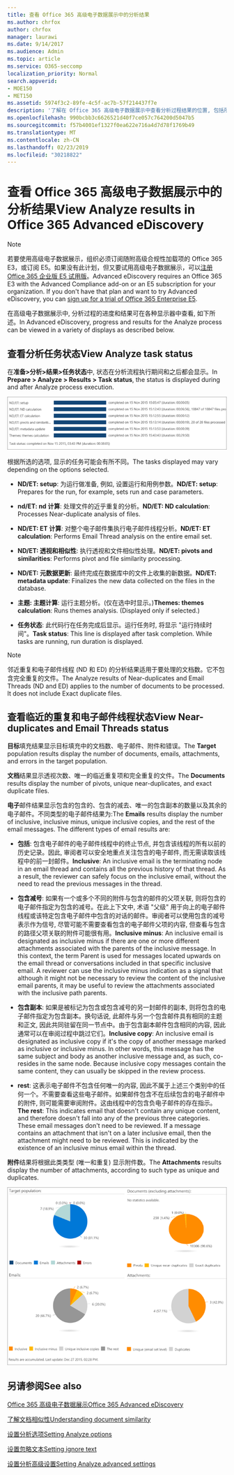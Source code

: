 ```yaml
---
title: 查看 Office 365 高级电子数据展示中的分析结果
ms.author: chrfox
author: chrfox
manager: laurawi
ms.date: 9/14/2017
ms.audience: Admin
ms.topic: article
ms.service: O365-seccomp
localization_priority: Normal
search.appverid:
- MOE150
- MET150
ms.assetid: 5974f3c2-89fe-4c5f-ac7b-57f214437f7e
description: '了解在 Office 365 高级电子数据展示中查看分析过程结果的位置, 包括所显示的任务选项的定义。  '
ms.openlocfilehash: 990bcbb3c6626521d40f7ce057c764200d5047b5
ms.sourcegitcommit: f57b4001ef1327f0ea622e716a4d7d78f1769b49
ms.translationtype: MT
ms.contentlocale: zh-CN
ms.lasthandoff: 02/23/2019
ms.locfileid: "30218822"
---
```

# <a name="view-analyze-results-in-office-365-advanced-ediscovery"></a><span data-ttu-id="b207e-103">查看 Office 365 高级电子数据展示中的分析结果</span><span class="sxs-lookup"><span data-stu-id="b207e-103">View Analyze results in Office 365 Advanced eDiscovery</span></span>

> [!NOTE]
> <span data-ttu-id="b207e-p101">若要使用高级电子数据展示，组织必须订阅随附高级合规性加载项的 Office 365 E3，或订阅 E5。如果没有此计划，但又要试用高级电子数据展示，可以[注册 Office 365 企业版 E5 试用版](https://go.microsoft.com/fwlink/p/?LinkID=698279)。</span><span class="sxs-lookup"><span data-stu-id="b207e-p101">Advanced eDiscovery requires an Office 365 E3 with the Advanced Compliance add-on or an E5 subscription for your organization. If you don't have that plan and want to try Advanced eDiscovery, you can [sign up for a trial of Office 365 Enterprise E5](https://go.microsoft.com/fwlink/p/?LinkID=698279).</span></span> 
  
<span data-ttu-id="b207e-106">在高级电子数据展示中, 分析过程的进度和结果可在各种显示器中查看, 如下所述。</span><span class="sxs-lookup"><span data-stu-id="b207e-106">In Advanced eDiscovery, progress and results for the Analyze process can be viewed in a variety of displays as described below.</span></span>
  
## <a name="view-analyze-task-status"></a><span data-ttu-id="b207e-107">查看分析任务状态</span><span class="sxs-lookup"><span data-stu-id="b207e-107">View Analyze task status</span></span>

<span data-ttu-id="b207e-108">在**准备\>分析\>结果\>任务状态**中, 状态在分析流程执行期间和之后都会显示。</span><span class="sxs-lookup"><span data-stu-id="b207e-108">In **Prepare \> Analyze \> Results \> Task status**, the status is displayed during and after Analyze process execution.</span></span> 
  
![分析任务状态](media/d0372978-ce08-4f4e-a1fc-aa918ae44364.png)
  
<span data-ttu-id="b207e-110">根据所选的选项, 显示的任务可能会有所不同。</span><span class="sxs-lookup"><span data-stu-id="b207e-110">The tasks displayed may vary depending on the options selected.</span></span> 
  
- <span data-ttu-id="b207e-111">**ND/ET: setup**: 为运行做准备, 例如, 设置运行和用例参数。</span><span class="sxs-lookup"><span data-stu-id="b207e-111">**ND/ET: setup**: Prepares for the run, for example, sets run and case parameters.</span></span>
    
- <span data-ttu-id="b207e-112">**nd/ET: nd 计算**: 处理文件的近乎重复的分析。</span><span class="sxs-lookup"><span data-stu-id="b207e-112">**ND/ET: ND calculation**: Processes Near-duplicate analysis of files.</span></span>
    
- <span data-ttu-id="b207e-113">**ND/ET: ET 计算**: 对整个电子邮件集执行电子邮件线程分析。</span><span class="sxs-lookup"><span data-stu-id="b207e-113">**ND/ET: ET calculation**: Performs Email Thread analysis on the entire email set.</span></span>
    
- <span data-ttu-id="b207e-114">**ND/ET: 透视和相似性**: 执行透视和文件相似性处理。</span><span class="sxs-lookup"><span data-stu-id="b207e-114">**ND/ET: pivots and similarities**: Performs pivot and file similarity processing.</span></span>
    
- <span data-ttu-id="b207e-115">**ND/ET: 元数据更新**: 最终完成在数据库中的文件上收集的新数据。</span><span class="sxs-lookup"><span data-stu-id="b207e-115">**ND/ET: metadata update**: Finalizes the new data collected on the files in the database.</span></span>
    
- <span data-ttu-id="b207e-p102">**主题: 主题计算**: 运行主题分析。(仅在选中时显示。)</span><span class="sxs-lookup"><span data-stu-id="b207e-p102">**Themes: themes calculation**: Runs themes analysis. (Displayed only if selected.)</span></span>
    
- <span data-ttu-id="b207e-p103">**任务状态**: 此代码行在任务完成后显示。运行任务时, 将显示 "运行持续时间"。</span><span class="sxs-lookup"><span data-stu-id="b207e-p103">**Task status**: This line is displayed after task completion. While tasks are running, run duration is displayed.</span></span>
    
> [!NOTE]
> <span data-ttu-id="b207e-p104">邻近重复和电子邮件线程 (ND 和 ED) 的分析结果适用于要处理的文档数。它不包含完全重复的文件。</span><span class="sxs-lookup"><span data-stu-id="b207e-p104">The Analyze results of Near-duplicates and Email Threads (ND and ED) applies to the number of documents to be processed. It does not include Exact duplicate files.</span></span> 
  
## <a name="view-near-duplicates-and-email-threads-status"></a><span data-ttu-id="b207e-122">查看临近的重复和电子邮件线程状态</span><span class="sxs-lookup"><span data-stu-id="b207e-122">View Near-duplicates and Email Threads status</span></span>

<span data-ttu-id="b207e-123">**目标**填充结果显示目标填充中的文档数、电子邮件、附件和错误。</span><span class="sxs-lookup"><span data-stu-id="b207e-123">The **Target** population results display the number of documents, emails, attachments, and errors in the target population.</span></span> 
  
<span data-ttu-id="b207e-124">**文档**结果显示透视次数、唯一的临近重复项和完全重复的文件。</span><span class="sxs-lookup"><span data-stu-id="b207e-124">The **Documents** results display the number of pivots, unique near-duplicates, and exact duplicate files.</span></span> 
  
<span data-ttu-id="b207e-p105">**电子**邮件结果显示包含的包含的、包含的减去、唯一的包含副本的数量以及其余的电子邮件。不同类型的电子邮件结果为:</span><span class="sxs-lookup"><span data-stu-id="b207e-p105">The **Emails** results display the number of inclusive, inclusive minus, unique inclusive copies, and the rest of the email messages. The different types of email results are:</span></span> 
  
- <span data-ttu-id="b207e-p106">**包括**: 包含电子邮件的电子邮件线程中的终止节点, 并包含该线程的所有以前的历史记录。因此, 审阅者可以安全地重点关注包含的电子邮件, 而无需读取该线程中的前一封邮件。</span><span class="sxs-lookup"><span data-stu-id="b207e-p106">**Inclusive**: An inclusive email is the terminating node in an email thread and contains all the previous history of that thread. As a result, the reviewer can safely focus on the inclusive email, without the need to read the previous messages in the thread.</span></span> 
    
- <span data-ttu-id="b207e-p107">**包含减号**: 如果有一个或多个不同的附件与包含的邮件的父项关联, 则将包含的电子邮件指定为包含的减号。在此上下文中, 术语 "父级" 用于向上的电子邮件线程或该特定包含电子邮件中包含的对话的邮件。审阅者可以使用包含的减号表示作为信号, 尽管可能不需要查看包含的电子邮件父项的内容, 但查看与包含的路径父项关联的附件可能很有用。</span><span class="sxs-lookup"><span data-stu-id="b207e-p107">**Inclusive minus**: An inclusive email is designated as inclusive minus if there are one or more different attachments associated with the parents of the inclusive message. In this context, the term Parent is used for messages located upwards on the email thread or conversations included in that specific inclusive email. A reviewer can use the inclusive minus indication as a signal that although it might not be necessary to review the content of the inclusive email parents, it may be useful to review the attachments associated with the inclusive path parents.</span></span> 
    
- <span data-ttu-id="b207e-p108">**包含副本**: 如果是被标记为包含或包含减号的另一封邮件的副本, 则将包含的电子邮件指定为包含副本。换句话说, 此邮件与另一个包含邮件具有相同的主题和正文, 因此共同驻留在同一节点中。由于包含副本邮件包含相同的内容, 因此通常可以在审阅过程中跳过它们。</span><span class="sxs-lookup"><span data-stu-id="b207e-p108">**Inclusive copy**: An inclusive email is designated as inclusive copy if it's the copy of another message marked as inclusive or inclusive minus. In other words, this message has the same subject and body as another inclusive message and, as such, co-resides in the same node. Because inclusive copy messages contain the same content, they can usually be skipped in the review process.</span></span> 
    
- <span data-ttu-id="b207e-p109">**rest**: 这表示电子邮件不包含任何唯一的内容, 因此不属于上述三个类别中的任何一个。不需要查看这些电子邮件。如果邮件包含不在后续包含的电子邮件中的附件, 则可能需要审阅附件。这由线程中的包含负电子邮件的存在指示。</span><span class="sxs-lookup"><span data-stu-id="b207e-p109">**The rest**: This indicates email that doesn't contain any unique content, and therefore doesn't fall into any of the previous three categories. These email messages don't need to be reviewed. If a message contains an attachment that isn't on a later inclusive email, then the attachment might need to be reviewed. This is indicated by the existence of an inclusive minus email within the thread.</span></span>
    
<span data-ttu-id="b207e-139">**附件**结果将根据此类类型 (唯一和重复) 显示附件数。</span><span class="sxs-lookup"><span data-stu-id="b207e-139">The **Attachments** results display the number of attachments, according to such type as unique and duplicates.</span></span> 
  
![近似重复和电子邮件线程](media/54491303-0ee3-4739-b42e-d1ee486842fd.png)
  
## <a name="see-also"></a><span data-ttu-id="b207e-141">另请参阅</span><span class="sxs-lookup"><span data-stu-id="b207e-141">See also</span></span>

[<span data-ttu-id="b207e-142">Office 365 高级电子数据展示</span><span class="sxs-lookup"><span data-stu-id="b207e-142">Office 365 Advanced eDiscovery</span></span>](office-365-advanced-ediscovery.md)
  
[<span data-ttu-id="b207e-143">了解文档相似性</span><span class="sxs-lookup"><span data-stu-id="b207e-143">Understanding document similarity</span></span>](understand-document-similarity-in-advanced-ediscovery.md)
  
[<span data-ttu-id="b207e-144">设置分析选项</span><span class="sxs-lookup"><span data-stu-id="b207e-144">Setting Analyze options</span></span>](set-analyze-options-in-advanced-ediscovery.md)
  
[<span data-ttu-id="b207e-145">设置忽略文本</span><span class="sxs-lookup"><span data-stu-id="b207e-145">Setting ignore text</span></span>](set-ignore-text-in-advanced-ediscovery.md)
  
[<span data-ttu-id="b207e-146">设置分析高级设置</span><span class="sxs-lookup"><span data-stu-id="b207e-146">Setting Analyze advanced settings</span></span>](view-analyze-results-in-advanced-ediscovery.md)

